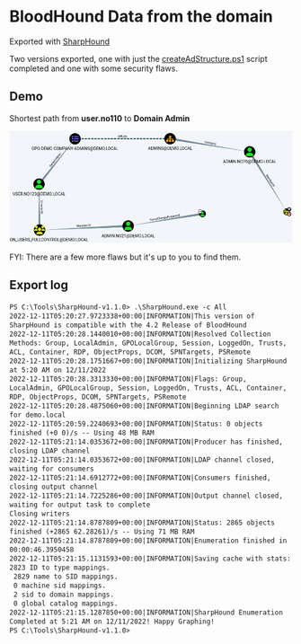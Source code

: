 # BloodHound Data from the domain
Exported with [SharpHound](https://github.com/BloodHoundAD/SharpHound)

Two versions exported, one with just the [createAdStructure.ps1](../Bicep/Active%20Directory/createAdStructure.ps1) script completed and one with some security flaws.

## Demo
Shortest path from **user.no110** to **Domain Admin**

![Demo](./demo.png?raw=true)

FYI: There are a few more flaws but it's up to you to find them.

## Export log
```
PS C:\Tools\SharpHound-v1.1.0> .\SharpHound.exe -c All
2022-12-11T05:20:27.9723338+00:00|INFORMATION|This version of SharpHound is compatible with the 4.2 Release of BloodHound
2022-12-11T05:20:28.1440010+00:00|INFORMATION|Resolved Collection Methods: Group, LocalAdmin, GPOLocalGroup, Session, LoggedOn, Trusts, ACL, Container, RDP, ObjectProps, DCOM, SPNTargets, PSRemote
2022-12-11T05:20:28.1751667+00:00|INFORMATION|Initializing SharpHound at 5:20 AM on 12/11/2022
2022-12-11T05:20:28.3313330+00:00|INFORMATION|Flags: Group, LocalAdmin, GPOLocalGroup, Session, LoggedOn, Trusts, ACL, Container, RDP, ObjectProps, DCOM, SPNTargets, PSRemote
2022-12-11T05:20:28.4875060+00:00|INFORMATION|Beginning LDAP search for demo.local
2022-12-11T05:20:59.2240693+00:00|INFORMATION|Status: 0 objects finished (+0 0)/s -- Using 48 MB RAM
2022-12-11T05:21:14.0353672+00:00|INFORMATION|Producer has finished, closing LDAP channel
2022-12-11T05:21:14.0353672+00:00|INFORMATION|LDAP channel closed, waiting for consumers
2022-12-11T05:21:14.6912772+00:00|INFORMATION|Consumers finished, closing output channel
2022-12-11T05:21:14.7225286+00:00|INFORMATION|Output channel closed, waiting for output task to complete
Closing writers
2022-12-11T05:21:14.8787809+00:00|INFORMATION|Status: 2865 objects finished (+2865 62.28261)/s -- Using 71 MB RAM
2022-12-11T05:21:14.8787809+00:00|INFORMATION|Enumeration finished in 00:00:46.3950458
2022-12-11T05:21:15.1131593+00:00|INFORMATION|Saving cache with stats: 2823 ID to type mappings.
 2829 name to SID mappings.
 0 machine sid mappings.
 2 sid to domain mappings.
 0 global catalog mappings.
2022-12-11T05:21:15.1287850+00:00|INFORMATION|SharpHound Enumeration Completed at 5:21 AM on 12/11/2022! Happy Graphing!
PS C:\Tools\SharpHound-v1.1.0>
```
